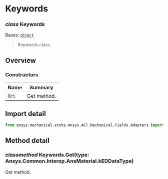 <a id="keywords"></a>

# Keywords

<a id="Keywords"></a>

### *class* Keywords

Bases: [`object`](https://docs.python.org/3/library/functions.html#object)

> Keywords class.

> <!-- !! processed by numpydoc !! -->

<a id="overview"></a>

## Overview

### Constructors

| Name | Summary |
|--------------------------|---------------|
| [`Get`](#Keywords.Get)   | Get method.   |

<a id="import-detail"></a>

## Import detail

```python
from ansys.mechanical.stubs.Ansys.ACT.Mechanical.Fields.Adapters import Keywords
```

<a id="method-detail"></a>

## Method detail

<a id="Keywords.Get"></a>

### *classmethod* Keywords.Get(type: Ansys.Common.Interop.AnsMaterial.kEDDataType)

Get method.

<!-- !! processed by numpydoc !! -->
